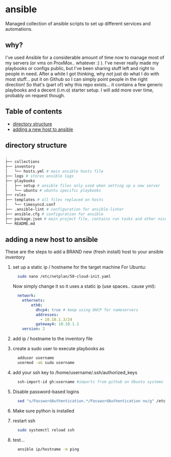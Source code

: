 # ansible

Managed collection of ansible scripts to set up different services and automations.

## why?

I've used Ansible for a considerable amount of time now to manage most of my servers (or vms on ProxMox.. whatever :) ).
I've never really made my playbooks or configs public, but I've been sharing stuff left and right to people in need.
After a while I got thinking, why not just do what I do with most stuff... put it on Github so I can simply point people in the right direction!
So that's (part of) why this repo exists... it contains a few generic playbooks and a decent (i.m.o) starter setup.
I will add more over time, probably on request though.

## Table of contents

<!-- toc -->

- [directory structure](#directory-structure)
- [adding a new host to ansible](#adding-a-new-host-to-ansible)

<!-- tocstop -->

## directory structure

```sh
.
├── collections
├── inventory
│   └── hosts.yml # main ansible hosts file
├── logs # stores ansible logs
├── playbooks
│   ├── setup # ansible files only used when setting up a new server
│   └── ubuntu # ubuntu specific playbooks
├── roles
├── templates # all files replaced on hosts
│   └── timesyncd.conf
├── .ansible-lint # configuration for ansible-linter
├── ansible.cfg # configuration for ansible
├── package.json # main project file, contains run tasks and other niceties (husky / lint-staged)
└── README.md
```

## adding a new host to ansible

These are the steps to add a BRAND new (fresh install) host to your ansible inventory

1. set up a static ip / hostname for the target machine
    For Ubuntu:

    ```sh
      sudo nano /etc/netplan/50-cloud-init.yaml
    ```

    Now simply change it so it uses a static ip (use spaces.. cause yml):

    ```yml
      network:
        ethernets:
            eth0:
              dhcp4: true # keep using DHCP for nameservers
              addresses:
                - 10.10.1.3/24
              gateway4: 10.10.1.1
        version: 2
    ```

2. add ip / hostname to the inventory file
3. create a sudo user to execute playbooks as

    ```sh
      adduser username
      usermod -aG sudo username
    ```

4. add your ssh key to /home/username/.ssh/authorized_keys

    ``` sh
      ssh-import-id gh:username #imports from github on Ubuntu systems
    ```

5. Disable password-based logins

    ```sh
      sed "s/PasswordAuthentication.*/PasswordAuthentication no/g" /etc/ssh/sshd_config > /etc/ssh/sshd_config
    ```

6. Make sure python is installed
7. restart ssh

    ```sh
      sudo systemctl reload ssh
    ```

8. test...

      ```sh
        ansible ip/hostname -m ping
      ```
